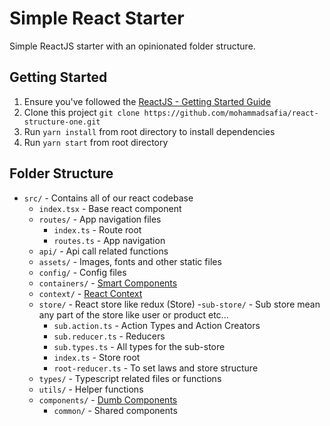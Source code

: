 # Simple React Starter

Simple ReactJS starter with an opinionated folder structure.

## Getting Started

1. Ensure you've followed the [ReactJS - Getting Started Guide](https://reactjs.org/docs/getting-started.html)
1. Clone this project `git clone https://github.com/mohammadsafia/react-structure-one.git`
1. Run `yarn install` from root directory to install dependencies
1. Run `yarn start` from root directory

## Folder Structure

- `src/` - Contains all of our react codebase
  - `index.tsx` - Base react component
  - `routes/` - App navigation files
    - `index.ts` - Route root
    - `routes.ts` - App navigation
  - `api/` - Api call related functions
  - `assets/` - Images, fonts and other static files
  - `config/` - Config files
  - `containers/` - [Smart Components](https://medium.com/@thejasonfile/dumb-components-and-smart-components-e7b33a698d43)
  - `context/` - [React Context](https://reactjs.org/docs/context.html)
  - `store/` - React store like redux (Store) 
    -`sub-store/` - Sub store mean any part of the store like user or product etc...
      - `sub.action.ts` - Action Types and Action Creators
      - `sub.reducer.ts` - Reducers
      - `sub.types.ts` - All types for the sub-store
    - `index.ts` - Store root
    - `root-reducer.ts` - To set laws and store structure
  - `types/` - Typescript related files or functions
  - `utils/` - Helper functions
  - `components/` - [Dumb Components](https://medium.com/@thejasonfile/dumb-components-and-smart-components-e7b33a698d43)
    - `common/` - Shared components

